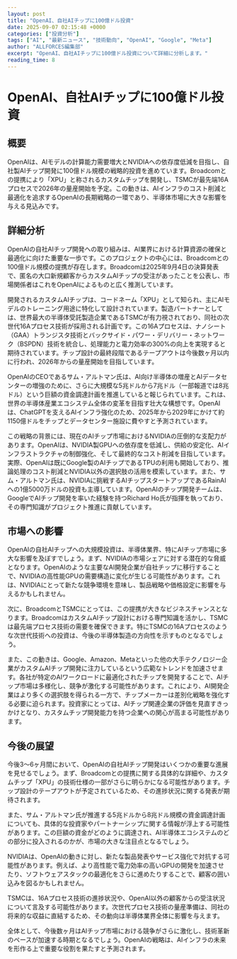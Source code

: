 ```yaml
---
layout: post
title: "OpenAI、自社AIチップに100億ドル投資"
date: 2025-09-07 02:15:48 +0000
categories: ["投資分析"]
tags: ["AI", "最新ニュース", "技術動向", "OpenAI", "Google", "Meta"]
author: "ALLFORCES編集部"
excerpt: "OpenAI、自社AIチップに100億ドル投資について詳細に分析します。"
reading_time: 8
---
```


# OpenAI、自社AIチップに100億ドル投資

## 概要
OpenAIは、AIモデルの計算能力需要増大とNVIDIAへの依存度低減を目指し、自社製AIチップ開発に100億ドル規模の戦略的投資を進めています。Broadcomとの提携により「XPU」と称されるカスタムチップを開発し、TSMCが最先端16Aプロセスで2026年の量産開始を予定。この動きは、AIインフラのコスト削減と最適化を追求するOpenAIの長期戦略の一環であり、半導体市場に大きな影響を与える見込みです。

## 詳細分析
OpenAIの自社AIチップ開発への取り組みは、AI業界における計算資源の確保と最適化に向けた重要な一歩です。このプロジェクトの中心には、Broadcomとの100億ドル規模の提携が存在します。Broadcomは2025年9月4日の決算発表で、匿名の大口新規顧客からカスタムAIチップの受注があったことを公表し、市場関係者はこれをOpenAIによるものと広く推測しています。

開発されるカスタムAIチップは、コードネーム「XPU」として知られ、主にAIモデルのトレーニング用途に特化して設計されています。製造パートナーとしては、世界最大の半導体受託製造企業であるTSMCが有力視されており、同社の次世代16Aプロセス技術が採用される計画です。この16Aプロセスは、ナノシート（GAA）トランジスタ技術とバックサイド・パワー・デリバリー・ネットワーク（BSPDN）技術を統合し、処理能力と電力効率の300%の向上を実現すると期待されています。チップ設計の最終段階であるテープアウトは今後数ヶ月以内に行われ、2026年からの量産開始を目指しています。

OpenAIのCEOであるサム・アルトマン氏は、AI向け半導体の増産とAIデータセンターの増強のために、さらに大規模な5兆ドルから7兆ドル（一部報道では8兆ドル）という巨額の資金調達計画を推進していると報じられています。これは、世界の半導体産業エコシステム全体の変革を目指す壮大な構想です。OpenAIは、ChatGPTを支えるAIインフラ強化のため、2025年から2029年にかけて約1150億ドルをチップとデータセンター施設に費やすと予測されています。

この戦略の背景には、現在のAIチップ市場におけるNVIDIAの圧倒的な支配力があります。OpenAIは、NVIDIA製GPUへの依存度を低減し、供給の安定化、AIインフラストラクチャの制御強化、そして最終的なコスト削減を目指しています。実際、OpenAIは既にGoogle製のAIチップであるTPUの利用も開始しており、推論処理のコスト削減とNVIDIA以外の選択肢の活用を模索しています。また、サム・アルトマン氏は、NVIDIAに挑戦するAIチップスタートアップであるRainAIへの1億5000万ドルの投資も主導しています。OpenAIのチップ開発チームは、GoogleでAIチップ開発を率いた経験を持つRichard Ho氏が指揮を執っており、その専門知識がプロジェクト推進に貢献しています。

## 市場への影響
OpenAIの自社AIチップへの大規模投資は、半導体業界、特にAIチップ市場に多大な影響を及ぼすでしょう。まず、NVIDIAの市場シェアに対する潜在的な脅威となります。OpenAIのような主要なAI開発企業が自社チップに移行することで、NVIDIAの高性能GPUの需要構造に変化が生じる可能性があります。これは、NVIDIAにとって新たな競争環境を意味し、製品戦略や価格設定に影響を与えるかもしれません。

次に、BroadcomとTSMCにとっては、この提携が大きなビジネスチャンスとなります。BroadcomはカスタムAIチップ設計における専門知識を活かし、TSMCは最先端プロセス技術の需要を確保できます。特にTSMCの16Aプロセスのような次世代技術への投資は、今後の半導体製造の方向性を示すものとなるでしょう。

また、この動きは、Google、Amazon、Metaといった他の大手テクノロジー企業がカスタムAIチップ開発に注力しているという広範なトレンドを加速させます。各社が特定のAIワークロードに最適化されたチップを開発することで、AIチップ市場は多様化し、競争が激化する可能性があります。これにより、AI開発企業はより多くの選択肢を得られる一方で、チップメーカーは差別化戦略を強化する必要に迫られます。投資家にとっては、AIチップ関連企業の評価を見直すきっかけとなり、カスタムチップ開発能力を持つ企業への関心が高まる可能性があります。

## 今後の展望
今後3～6ヶ月間において、OpenAIの自社AIチップ開発はいくつかの重要な進展を見せるでしょう。まず、Broadcomとの提携に関する具体的な詳細や、カスタムチップ「XPU」の技術仕様の一部がさらに明らかになる可能性があります。チップ設計のテープアウトが予定されているため、その進捗状況に関する発表が期待されます。

また、サム・アルトマン氏が推進する5兆ドルから8兆ドル規模の資金調達計画についても、具体的な投資家やパートナーシップに関する情報が浮上する可能性があります。この巨額の資金がどのように調達され、AI半導体エコシステムのどの部分に投入されるのかが、市場の大きな注目点となるでしょう。

NVIDIAは、OpenAIの動きに対し、新たな製品発表やサービス強化で対抗する可能性があります。例えば、より高性能で電力効率の高いGPUの開発を加速させたり、ソフトウェアスタックの最適化をさらに進めたりすることで、顧客の囲い込みを図るかもしれません。

TSMCは、16Aプロセス技術の進捗状況や、OpenAI以外の顧客からの受注状況について言及する可能性があります。次世代プロセス技術の量産準備は、同社の将来的な収益に直結するため、その動向は半導体業界全体に影響を与えます。

全体として、今後数ヶ月はAIチップ市場における競争がさらに激化し、技術革新のペースが加速する時期となるでしょう。OpenAIの戦略は、AIインフラの未来を形作る上で重要な役割を果たすと予測されます。


